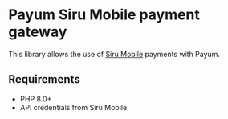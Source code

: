 # Payum Siru Mobile payment gateway

This library allows the use of [Siru Mobile](https://sirumobile.com) payments with Payum.

## Requirements

- PHP 8.0+
- API credentials from Siru Mobile